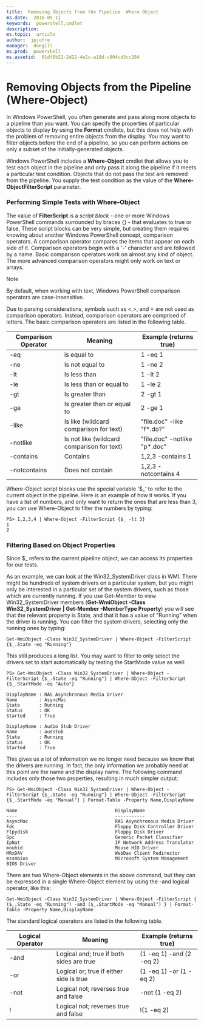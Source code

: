 ```yaml
---
title:  Removing Objects from the Pipeline  Where Object 
ms.date:  2016-05-11
keywords:  powershell,cmdlet
description:  
ms.topic:  article
author:  jpjofre
manager:  dongill
ms.prod:  powershell
ms.assetid:  01df8b22-2d22-4e2c-a18d-c004cd3cc284
---
```


# Removing Objects from the Pipeline (Where-Object)
In Windows PowerShell, you often generate and pass along more objects to a pipeline than you want. You can specify the properties of particular objects to display by using the **Format** cmdlets, but this does not help with the problem of removing entire objects from the display. You may want to filter objects before the end of a pipeline, so you can perform actions on only a subset of the initially-generated objects.

Windows PowerShell includes a **Where-Object** cmdlet that allows you to test each object in the pipeline and only pass it along the pipeline if it meets a particular test condition. Objects that do not pass the test are removed from the pipeline. You supply the test condition as the value of the **Where-ObjectFilterScript** parameter.

### Performing Simple Tests with Where-Object
The value of **FilterScript** is a *script block* -  one or more Windows PowerShell commands surrounded by braces {} - that evaluates to true or false. These script blocks can be very simple, but creating them requires knowing about another Windows PowerShell concept, comparison operators. A comparison operator compares the items that appear on each side of it. Comparison operators begin with a '-' character and are followed by a name. Basic comparison operators work on almost any kind of object. The more advanced comparison operators might only work on text or arrays.

> [!NOTE]
> By default, when working with text, Windows PowerShell comparison operators are case-insensitive.

Due to parsing considerations, symbols such as <,>, and = are not used as comparison operators. Instead, comparison operators are comprised of letters. The basic comparison operators are listed in the following table.

|Comparison Operator|Meaning|Example (returns true)|
|-----------------------|-----------|--------------------------|
|-eq|is equal to|1 -eq 1|
|-ne|Is not equal to|1 -ne 2|
|-lt|Is less than|1 -lt 2|
|-le|Is less than or equal to|1 -le 2|
|-gt|Is greater than|2 -gt 1|
|-ge|Is greater than or equal to|2 -ge 1|
|-like|Is like (wildcard comparison for text)|"file.doc" -like "f\*.do?"|
|-notlike|Is not like (wildcard comparison for text)|"file.doc" -notlike "p\*.doc"|
|-contains|Contains|1,2,3 -contains 1|
|-notcontains|Does not contain|1,2,3 -notcontains 4|

Where-Object script blocks use the special variable '$_' to refer to the current object in the pipeline. Here is an example of how it works. If you have a list of numbers, and only want to return the ones that are less than 3, you can use Where-Object to filter the numbers by typing:

```
PS> 1,2,3,4 | Where-Object -FilterScript {$_ -lt 3}
1
2
```

### Filtering Based on Object Properties
Since $_ refers to the current pipeline object, we can access its properties for our tests.

As an example, we can look at the Win32_SystemDriver class in WMI. There might be hundreds of system drivers on a particular system, but you might only be interested in a particular set of the system drivers, such as those which are currently running. If you use Get-Member to view Win32_SystemDriver members (**Get-WmiObject -Class Win32_SystemDriver | Get-Member -MemberType Property**) you will see that the relevant property is State, and that it has a value of "Running" when the driver is running. You can filter the system drivers, selecting only the running ones by typing:

```
Get-WmiObject -Class Win32_SystemDriver | Where-Object -FilterScript {$_.State -eq "Running"}
```

This still produces a long list. You may want to filter to only select the drivers set to start automatically by testing the StartMode value as well:

```
PS> Get-WmiObject -Class Win32_SystemDriver | Where-Object -FilterScript {$_.State -eq "Running"} | Where-Object -FilterScript {$_.StartMode -eq "Auto"}

DisplayName : RAS Asynchronous Media Driver
Name        : AsyncMac
State       : Running
Status      : OK
Started     : True

DisplayName : Audio Stub Driver
Name        : audstub
State       : Running
Status      : OK
Started     : True
```

This gives us a lot of information we no longer need because we know that the drivers are running. In fact, the only information we probably need at this point are the name and the display name. The following command includes only those two properties, resulting in much simpler output:

```
PS> Get-WmiObject -Class Win32_SystemDriver | Where-Object -FilterScript {$_.State -eq "Running"} | Where-Object -FilterScript {$_.StartMode -eq "Manual"} | Format-Table -Property Name,DisplayName

Name                                    DisplayName
----                                    -----------
AsyncMac                                RAS Asynchronous Media Driver
Fdc                                     Floppy Disk Controller Driver
Flpydisk                                Floppy Disk Driver
Gpc                                     Generic Packet Classifier
IpNat                                   IP Network Address Translator
mouhid                                  Mouse HID Driver
MRxDAV                                  WebDav Client Redirector
mssmbios                                Microsoft System Management BIOS Driver
```

There are two Where-Object elements in the above command, but they can be expressed in a single Where-Object element by using the -and logical operator, like this:

```
Get-WmiObject -Class Win32_SystemDriver | Where-Object -FilterScript { ($_.State -eq "Running") -and ($_.StartMode -eq "Manual") } | Format-Table -Property Name,DisplayName
```

The standard logical operators are listed in the following table.

|Logical Operator|Meaning|Example (returns true)|
|--------------------|-----------|--------------------------|
|-and|Logical and; true if both sides are true|(1 -eq 1) -and (2 -eq 2)|
|-or|Logical or; true if either side is true|(1 -eq 1) -or (1 -eq 2)|
|-not|Logical not; reverses true and false|-not (1 -eq 2)|
|\!|Logical not; reverses true and false|\!(1 -eq 2)|


